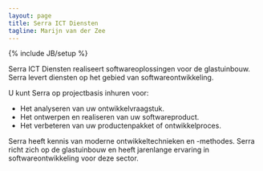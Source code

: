 ```yaml
---
layout: page
title: Serra ICT Diensten
tagline: Marijn van der Zee
---
```

{% include JB/setup %}

Serra ICT Diensten realiseert softwareoplossingen voor de glastuinbouw. Serra levert diensten op het gebied van softwareontwikkeling. 

U kunt Serra op projectbasis inhuren voor:

 * Het analyseren van uw ontwikkelvraagstuk.
 * Het ontwerpen en realiseren van uw softwareproduct.
 * Het verbeteren van uw productenpakket of ontwikkelproces.
 
 Serra heeft kennis van moderne ontwikkeltechnieken en -methodes. Serra richt zich op de glastuinbouw en heeft jarenlange ervaring in softwareontwikkeling voor deze sector.
